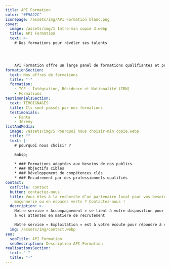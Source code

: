 ```yaml
---
title: API Formation
color: "#F9A22C"
iconepage: /assets/img/API Formation blanc.png
cover:
  image: /assets/img/1 Intro-min copie 3.webp
  title: API Formation
  text: >-
    # D﻿es formations pour révéler ses talents




    API Formation offre un large panel de formations qualifiantes et pré-qualifiantes qui permettent de se former, de retrouver confiance et se préparer à un métier.
formationSection:
  text: Nos offres de formations
  title: "-"
  formation:
    - TCF – Intégration, Résidence et Nationalité (IRN)
    - Formations
testimonialsSection:
  text: TÉMOIGNAGES
  title: Ils sont passés par nos formations
  testimonials:
    - Fanta
    - Jérémy
listAndMedia:
  image: /assets/img/5 Pourquoi nous choisir-min copie.webp
  title: ""
  text: |-
    # pourquoi nous choisir ?

    &nbsp;

    * ### Formations adaptées aux besoins de nos publics
    * ### Objectifs ciblés
    * ### Développement de compétences clés
    * ### Encadrement par des professionnels qualifiés
contact:
  catTitle: contact
  button: contactez-nous
  title: Vous êtes à la recherche d’un partenaire local pour vos besoins en
    maçonnerie ou en espaces verts ? Contactez-nous !
  description: >-
    Notre service « Accompagnement » se tient à votre disposition pour répondre
    à vos attentes en matière de recrutement

    Notre service « Exploitation » est à votre écoute pour répondre à vos besoins en matière de sous-traitance, d’entretien, de rénovation ou de projets de développement.
  img: /assets/img/contact.webp
seo:
  seoTitle: API Formation
  seoDescription: Description API Formation
realisationsSection:
  text: "-"
  title: "-"
---
```


